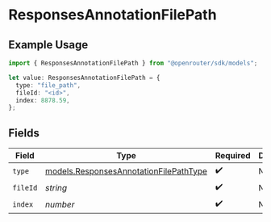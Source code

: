 # ResponsesAnnotationFilePath

## Example Usage

```typescript
import { ResponsesAnnotationFilePath } from "@openrouter/sdk/models";

let value: ResponsesAnnotationFilePath = {
  type: "file_path",
  fileId: "<id>",
  index: 8878.59,
};
```

## Fields

| Field                                                                                  | Type                                                                                   | Required                                                                               | Description                                                                            |
| -------------------------------------------------------------------------------------- | -------------------------------------------------------------------------------------- | -------------------------------------------------------------------------------------- | -------------------------------------------------------------------------------------- |
| `type`                                                                                 | [models.ResponsesAnnotationFilePathType](../models/responsesannotationfilepathtype.md) | :heavy_check_mark:                                                                     | N/A                                                                                    |
| `fileId`                                                                               | *string*                                                                               | :heavy_check_mark:                                                                     | N/A                                                                                    |
| `index`                                                                                | *number*                                                                               | :heavy_check_mark:                                                                     | N/A                                                                                    |